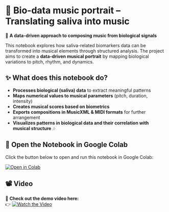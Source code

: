# 🎼 **Bio-data music portrait – Translating saliva into music** 

🔬 **A data-driven approach to composing music from biological signals**  

This notebook explores how saliva-related biomarkers data can be transformed into musical elements through structured analysis. The project aims to create a **data-driven musical portrait** by mapping biological variations to pitch, rhythm, and dynamics.  

## **✨ What does this notebook do?**  
- **Processes biological (saliva) data** to extract meaningful patterns  
- **Maps numerical values to musical parameters** (pitch, duration, intensity)  
- **Creates musical scores based on biometrics**  
- **Exports compositions in MusicXML & MIDI formats** for further arrangement  
- **Visualizes patterns in biological data and their correlation with musical structure**  🎶 

## 🚀 Open the Notebook in Google Colab  
Click the button below to open and run this notebook in Google Colab:  

[![Open in Colab](https://colab.research.google.com/assets/colab-badge.svg)](https://colab.research.google.com/github/RominaSR/bio-data-music-portrait/blob/main/Code_Portrait_salivaire.ipynb)

## 📽️ Video  
🎥 **Check out the demo video here:**  
👉 [![Watch the Video](https://img.shields.io/badge/Watch-Video-red?style=for-the-badge&logo=youtube)](https://youtu.be/NkB7thNJmGY)
